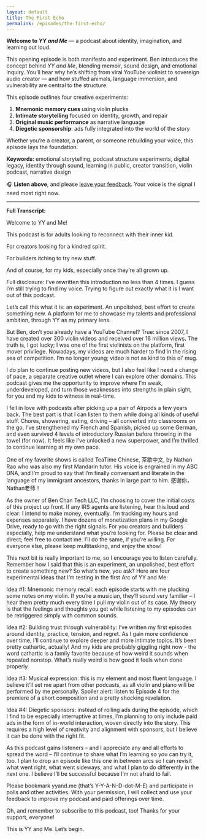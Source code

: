 ```yaml
---
layout: default
title: The First Echo
permalink: /episodes/the-first-echo/
---
```

**Welcome to _YY and Me_** — a podcast about identity, imagination, and learning out loud.

This opening episode is both manifesto and experiment. Ben introduces the concept behind *YY and Me*, blending memoir, sound design, and emotional inquiry. You’ll hear why he’s shifting from viral YouTube violinist to sovereign audio creator — and how stuffed animals, language immersion, and vulnerability are central to the structure.

This episode outlines four creative experiments:
1. **Mnemonic memory cues** using violin plucks
2. **Intimate storytelling** focused on identity, growth, and repair
3. **Original music performance** as narrative language
4. **Diegetic sponsorship**: ads fully integrated into the world of the story

Whether you’re a creator, a parent, or someone rebuilding your voice, this episode lays the foundation.

**Keywords**: emotional storytelling, podcast structure experiments, digital legacy, identity through sound, learning in public, creator transition, violin podcast, narrative design

🎧 **Listen above**, and please [leave your feedback](https://yyand.me/the-first-echo). Your voice is the signal I need most right now.
<hr />
<p><strong>Full Transcript:</strong></p>
<p>Welcome to YY and Me!</p>
<p>This podcast is for adults looking to reconnect with their inner kid.</p>
<p>For creators looking for a kindred spirit.</p>
<p>For builders itching to try new stuff.</p>
<p>And of course, for my kids, especially once they’re all grown up.</p>
<p>Full disclosure: I’ve rewritten this introduction no less than 4 times.  I guess I’m still trying to find my voice.  Trying to figure out exactly what it is I want out of this podcast.</p>
<p>Let’s call this what it is: an experiment.  An unpolished, best effort to create something new.  A platform for me to showcase my talents and professional ambition, through YY as my primary lens.</p>
<p>But Ben, don’t you already have a YouTube Channel?  True: since 2007, I have created over 300 violin videos and received over 16 million views.  The truth is, I got lucky; I was one of the first violinists on the platform, first mover privilege.  Nowadays, my videos are much harder to find in the rising sea of competition.  I’m no longer young; video is not as kind to this ol’ mug.</p>
<p>I do plan to continue posting new videos, but I also feel like I need a change of pace, a separate creative outlet where I can explore other domains.  This podcast gives me the opportunity to improve where I’m weak, underdeveloped, and turn those weaknesses into strengths in plain sight, for you and my kids to witness in real-time.</p>
<p>I fell in love with podcasts after picking up a pair of Airpods a few years back.  The best part is that I can listen to them while doing all kinds of useful stuff.  Chores, showering, eating, driving – all converted into classrooms on the go.  I’ve strengthened my French and Spanish, picked up some German, and even survived 4 levels of introductory Russian before throwing in the towel (for now).  It feels like I’ve unlocked a new superpower, and I’m thrilled to continue learning at my own pace.</p>
<p>One of my favorite shows is called TeaTime Chinese, 茶歇中文, by Nathan Rao who was also my first Mandarin tutor.  His voice is engrained in my ABC DNA, and I’m proud to say that I’m finally conversant and literate in the language of my immigrant ancestors, thanks in large part to him.  感谢你，Nathan老师！</p>
<p>As the owner of Ben Chan Tech LLC, I’m choosing to cover the initial costs of this project up front.  If any IRS agents are listening, hear this loud and clear: I intend to make money, eventually.  I’m tracking my hours and expenses separately.  I have dozens of monetization plans in my Google Drive, ready to go with the right signals.  For you creators and builders especially, help me understand what you’re looking for.  Please be clear and direct; feel free to contact me.  I’ll do the same, if you’re willing.  For everyone else, please keep multitasking, and enjoy the show!</p>
<p>This next bit is really important to me, so I encourage you to listen carefully.  Remember how I said that this is an experiment, an unpolished, best effort to create something new?  So what’s new, you ask?  Here are four experimental ideas that I’m testing in the first Arc of YY and Me:</p>
<p>Idea #1: Mnemonic memory recall: each episode starts with me plucking some notes on my violin.  If you’re a musician, they’ll sound very familiar – I hear them pretty much every time I pull my violin out of its case.  My theory is that the feelings and thoughts you get while listening to my episodes can be retriggered simply with common sounds.</p>
<p>Idea #2: Building trust through vulnerability: I’ve written my first episodes around identity, practice, tension, and regret.  As I gain more confidence over time, I’ll continue to explore deeper and more intimate topics.  It’s been pretty cathartic, actually!  And my kids are probably giggling right now - the word cathartic is a family favorite because of how weird it sounds when repeated nonstop.  What’s really weird is how good it feels when done properly.</p>
<p>Idea #3: Musical expression: this is my element and most fluent language.  I believe it’ll set me apart from other podcasts, as all violin and piano will be performed by me personally.  Spoiler alert: listen to Episode 4 for the premiere of a short composition and a pretty shocking revelation.</p>
<p>Idea #4: Diegetic sponsors: instead of rolling ads during the episode, which I find to be especially interruptive at times, I’m planning to only include paid ads in the form of in-world interaction, woven directly into the story.  This requires a high level of creativity and alignment with sponsors, but I believe it can be done with the right fit.</p>
<p>As this podcast gains listeners – and I appreciate any and all efforts to spread the word – I’ll continue to share what I’m learning so you can try it, too.  I plan to drop an episode like this one in between arcs so I can revisit what went right, what went sideways, and what I plan to do differently in the next one.  I believe I’ll be successful because I’m not afraid to fail.</p>
<p>Please bookmark yyand.me (that’s Y-Y-A-N-D-dot-M-E) and participate in polls and other activities.  With your permission, I will collect and use your feedback to improve my podcast and paid offerings over time.</p>
<p>Oh, and remember to subscribe to this podcast, too!  Thanks for your support, everyone!</p>
<p>This is YY and Me.  Let’s begin.</p>